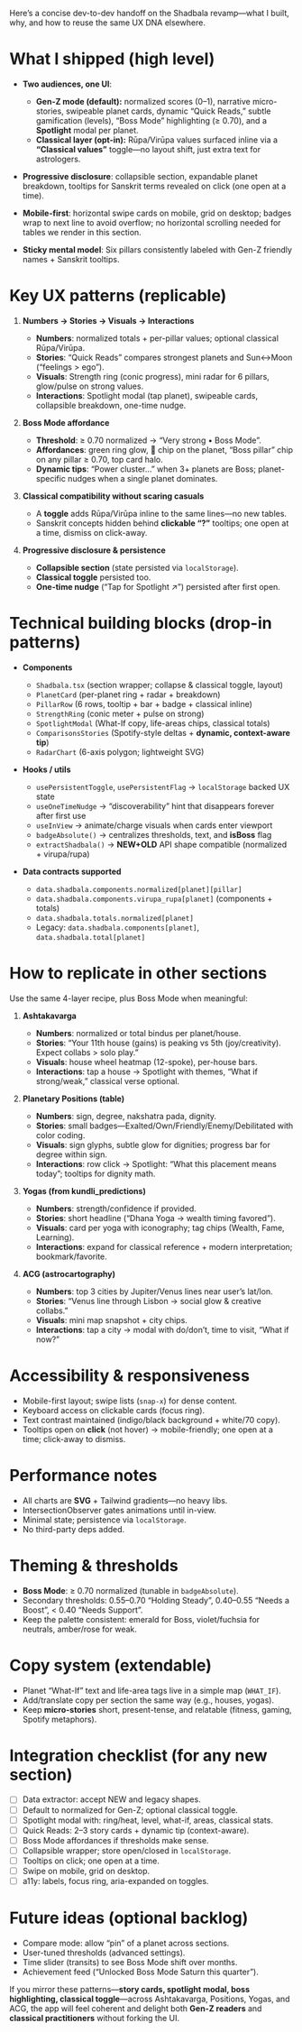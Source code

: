Here’s a concise dev-to-dev handoff on the Shadbala revamp—what I built, why, and how to reuse the same UX DNA elsewhere.

# What I shipped (high level)

* **Two audiences, one UI**:

  * **Gen-Z mode (default):** normalized scores (0–1), narrative micro-stories, swipeable planet cards, dynamic “Quick Reads,” subtle gamification (levels), “Boss Mode” highlighting (≥ 0.70), and a **Spotlight** modal per planet.
  * **Classical layer (opt-in):** Rūpa/Virūpa values surfaced inline via a **“Classical values”** toggle—no layout shift, just extra text for astrologers.
* **Progressive disclosure**: collapsible section, expandable planet breakdown, tooltips for Sanskrit terms revealed on click (one open at a time).
* **Mobile-first**: horizontal swipe cards on mobile, grid on desktop; badges wrap to next line to avoid overflow; no horizontal scrolling needed for tables we render in this section.
* **Sticky mental model**: Six pillars consistently labeled with Gen-Z friendly names + Sanskrit tooltips.

# Key UX patterns (replicable)

1. **Numbers → Stories → Visuals → Interactions**

   * **Numbers**: normalized totals + per-pillar values; optional classical Rūpa/Virūpa.
   * **Stories**: “Quick Reads” compares strongest planets and Sun↔Moon (“feelings > ego”).
   * **Visuals**: Strength ring (conic progress), mini radar for 6 pillars, glow/pulse on strong values.
   * **Interactions**: Spotlight modal (tap planet), swipeable cards, collapsible breakdown, one-time nudge.

2. **Boss Mode affordance**

   * **Threshold**: ≥ 0.70 normalized → “Very strong • Boss Mode”.
   * **Affordances**: green ring glow, 👑 chip on the planet, “Boss pillar” chip on any pillar ≥ 0.70, top card halo.
   * **Dynamic tips**: “Power cluster…” when 3+ planets are Boss; planet-specific nudges when a single planet dominates.

3. **Classical compatibility without scaring casuals**

   * A **toggle** adds Rūpa/Virūpa inline to the same lines—no new tables.
   * Sanskrit concepts hidden behind **clickable “?”** tooltips; one open at a time, dismiss on click-away.

4. **Progressive disclosure & persistence**

   * **Collapsible section** (state persisted via `localStorage`).
   * **Classical toggle** persisted too.
   * **One-time nudge** (“Tap for Spotlight ↗”) persisted after first open.

# Technical building blocks (drop-in patterns)

* **Components**

  * `Shadbala.tsx` (section wrapper; collapse & classical toggle, layout)
  * `PlanetCard` (per-planet ring + radar + breakdown)
  * `PillarRow` (6 rows, tooltip + bar + badge + classical inline)
  * `StrengthRing` (conic meter + pulse on strong)
  * `SpotlightModal` (What-If copy, life-areas chips, classical totals)
  * `ComparisonsStories` (Spotify-style deltas + **dynamic, context-aware tip**)
  * `RadarChart` (6-axis polygon; lightweight SVG)
* **Hooks / utils**

  * `usePersistentToggle`, `usePersistentFlag` → `localStorage` backed UX state
  * `useOneTimeNudge` → “discoverability” hint that disappears forever after first use
  * `useInView` → animate/charge visuals when cards enter viewport
  * `badgeAbsolute()` → centralizes thresholds, text, and **isBoss** flag
  * `extractShadbala()` → **NEW+OLD** API shape compatible (normalized + virupa/rupa)
* **Data contracts supported**

  * `data.shadbala.components.normalized[planet][pillar]`
  * `data.shadbala.components.virupa_rupa[planet]` (components + totals)
  * `data.shadbala.totals.normalized[planet]`
  * Legacy: `data.shadbala.components[planet]`, `data.shadbala.total[planet]`

# How to replicate in other sections

Use the same 4-layer recipe, plus Boss Mode when meaningful:

1. **Ashtakavarga**

   * **Numbers**: normalized or total bindus per planet/house.
   * **Stories**: “Your 11th house (gains) is peaking vs 5th (joy/creativity). Expect collabs > solo play.”
   * **Visuals**: house wheel heatmap (12-spoke), per-house bars.
   * **Interactions**: tap a house → Spotlight with themes, “What if strong/weak,” classical verse optional.

2. **Planetary Positions (table)**

   * **Numbers**: sign, degree, nakshatra pada, dignity.
   * **Stories**: small badges—Exalted/Own/Friendly/Enemy/Debilitated with color coding.
   * **Visuals**: sign glyphs, subtle glow for dignities; progress bar for degree within sign.
   * **Interactions**: row click → Spotlight: “What this placement means today”; tooltips for dignity math.

3. **Yogas (from kundli\_predictions)**

   * **Numbers**: strength/confidence if provided.
   * **Stories**: short headline (“Dhana Yoga → wealth timing favored”).
   * **Visuals**: card per yoga with iconography; tag chips (Wealth, Fame, Learning).
   * **Interactions**: expand for classical reference + modern interpretation; bookmark/favorite.

4. **ACG (astrocartography)**

   * **Numbers**: top 3 cities by Jupiter/Venus lines near user’s lat/lon.
   * **Stories**: “Venus line through Lisbon → social glow & creative collabs.”
   * **Visuals**: mini map snapshot + city chips.
   * **Interactions**: tap a city → modal with do/don’t, time to visit, “What if now?”

# Accessibility & responsiveness

* Mobile-first layout; swipe lists (`snap-x`) for dense content.
* Keyboard access on clickable cards (focus ring).
* Text contrast maintained (indigo/black background + white/70 copy).
* Tooltips open on **click** (not hover) → mobile-friendly; one open at a time; click-away to dismiss.

# Performance notes

* All charts are **SVG** + Tailwind gradients—no heavy libs.
* IntersectionObserver gates animations until in-view.
* Minimal state; persistence via `localStorage`.
* No third-party deps added.

# Theming & thresholds

* **Boss Mode**: ≥ 0.70 normalized (tunable in `badgeAbsolute`).
* Secondary thresholds: 0.55–0.70 “Holding Steady”, 0.40–0.55 “Needs a Boost”, < 0.40 “Needs Support”.
* Keep the palette consistent: emerald for Boss, violet/fuchsia for neutrals, amber/rose for weak.

# Copy system (extendable)

* Planet “What-If” text and life-area tags live in a simple map (`WHAT_IF`).
* Add/translate copy per section the same way (e.g., houses, yogas).
* Keep **micro-stories** short, present-tense, and relatable (fitness, gaming, Spotify metaphors).

# Integration checklist (for any new section)

* [ ] Data extractor: accept NEW and legacy shapes.
* [ ] Default to normalized for Gen-Z; optional classical toggle.
* [ ] Spotlight modal with: ring/heat, level, what-if, areas, classical stats.
* [ ] Quick Reads: 2–3 story cards + dynamic tip (context-aware).
* [ ] Boss Mode affordances if thresholds make sense.
* [ ] Collapsible wrapper; store open/closed in `localStorage`.
* [ ] Tooltips on click; one open at a time.
* [ ] Swipe on mobile, grid on desktop.
* [ ] a11y: labels, focus ring, aria-expanded on toggles.

# Future ideas (optional backlog)

* Compare mode: allow “pin” of a planet across sections.
* User-tuned thresholds (advanced settings).
* Time slider (transits) to see Boss Mode shift over months.
* Achievement feed (“Unlocked Boss Mode Saturn this quarter”).

If you mirror these patterns—**story cards, spotlight modal, boss highlighting, classical toggle**—across Ashtakavarga, Positions, Yogas, and ACG, the app will feel coherent and delight both **Gen-Z readers** and **classical practitioners** without forking the UI.
